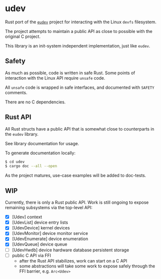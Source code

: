 # udev

Rust port of the [`eudev`](https://github.com/eudev-project/eudev) project for interacting with the Linux `devfs` filesystem.

The project attempts to maintain a public API as close to possible with the original C project.

This library is an init-system independent implementation, just like `eudev`.

## Safety

As much as possible, code is written in safe Rust. Some points of interaction with the Linux API require `unsafe` code.

All `unsafe` code is wrapped in safe interfaces, and documented with `SAFETY` comments.

There are no C dependencies.

## Rust API

All Rust structs have a public API that is somewhat close to counterparts in the `eudev` library.

See library documentation for usage.

To generate documentation locally:

```bash
$ cd udev
$ cargo doc --all --open
```

As the project matures, use-case examples will be added to doc-tests.

## WIP

Currently, there is only a Rust public API. Work is still ongoing to expose remaining subsystems via the top-level API:

- [x] [Udev] context
- [x] [UdevList] device entry lists
- [x] [UdevDevice] kernel devices
- [x] [UdevMonitor] device monitor service
- [x] [UdevEnumerate] device enumeration
- [x] [UdevQueue] device queue
- [ ] [UdevHwdb] device hardware database persistent storage
- [ ] public C API via FFI
  - after the Rust API stabilizes, work can start on a C API
  - some abstractions will take some work to expose safely through the FFI barrier, e.g. `Arc<Udev>`
